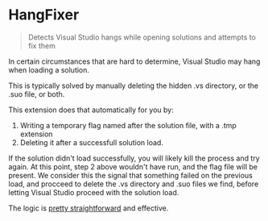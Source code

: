 # HangFixer

> Detects Visual Studio hangs while opening solutions and attempts to fix them


In certain circumstances that are hard to determine, Visual Studio may hang when loading a solution. 

This is typically solved by manually deleting the hidden .vs directory, or the .suo file, or both.

This extension does that automatically for you by:

1. Writing a temporary flag named after the solution file, with a .tmp extension
2. Deleting it after a successfull solution load.


If the solution didn't load successfully, you will likely kill the process and try again. At this point, step 2 above wouldn't have run, and the flag file will be present. We consider this the signal that something failed on the previous load, and procceed to delete the .vs directory and .suo files we find, before letting Visual Studio proceed with the solution load.

The logic is [pretty straightforward](https://github.com/MobileEssentials/HangFixer/blob/master/HangFixer/HangFixerPackage.cs#L35) and effective.
